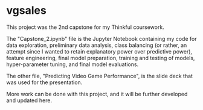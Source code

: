 # vgsales

This project was the 2nd capstone for my Thinkful coursework.

The "Capstone_2.ipynb" file is the Jupyter Notebook containing my code for
data exploration, preliminary data analysis, class balancing (or rather,
an attempt since I wanted to retain explanatory power over predictive power), feature engineering,
final model preparation, training and testing of models, hyper-parameter tuning, and final model evaluations.

The other file, "Predicting Video Game Performance", is the slide deck that was used for the presentation.

More work can be done with this project, and it will be further developed and updated here.
